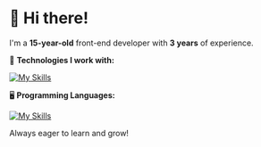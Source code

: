 # 👋 Hi there!

I'm a **15-year-old** front-end developer with **3 years** of experience.

🔧 **Technologies I work with:**

[![My Skills](https://skillicons.dev/icons?i=nextjs,discordjs,vue,tailwind&perline=4)](https://skillicons.dev)

🖥️ **Programming Languages:**

[![My Skills](https://skillicons.dev/icons?i=js,ts,python,cpp&perline=4)](https://skillicons.dev)

Always eager to learn and grow! 



